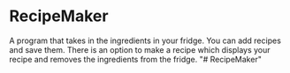 # RecipeMaker
A program that takes in the ingredients in your fridge. You can add recipes and save them. There is an option to make a recipe which displays your recipe and removes the ingredients from the fridge.
"# RecipeMaker" 
